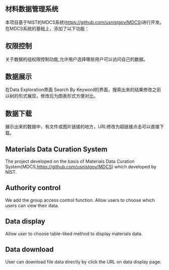 ## 材料数据管理系统
本项目基于NIST的MDCS系统(https://github.com/usnistgov/MDCS)进行开发。在MDCS系统的基础上，添加了以下功能：

## 权限控制
关于数据的组权限控制功能,允许用户选择哪些用户可以访问自己的数据。

## 数据展示
在Data Exploration界面 Search By Keyword的界面，搜索出来的结果修改之前以树的形式展现，修改后为图表形式方便对比。

## 数据下载
展示出来的数据中，有文件或图片链接的地方，URL修改为超链接点击可以直接下载。


## Materials Data Curation System
The project developed on the basis of Materials Data Curation System(MDCS,https://github.com/usnistgov/MDCS) which developed by NIST. 

## Authority control
We add the group access control function. Allow users to choose which users can view their data.

## Data display
Allow user to choose table-liked method to display materials data. 

## Data download
User can download file data directly by click the URL on data display page.